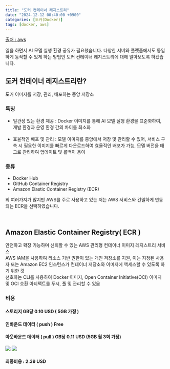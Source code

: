 ```yaml
---
title: "도커 컨테이너 레지스트리"
date: "2024-12-12 00:40:00 +0900"
categories: [도커(Docker)]
tags: [docker, aws]
---
```

[출처 : aws](https://docs.aws.amazon.com/ko_kr/AmazonECR/latest/userguide/what-is-ecr.html) 

일을 하면서 AI 모델 실행 환경 공유가 필요했습니다. 다양한 서버와 플랫폼에서도 동일하게 동작할 수 있게 하는 방법인 도커 컨테이너 레지스트리에 대해 알아보도록 하겠습니다.

## 도커 컨테이너 레지스트리란?

도커 이미지를 저장, 관리, 배포하는 중앙 저장소

### 특징
- 일관성 있는 환경 제공 : Docker 이미지를 통해 AI 모델 실행 환경을 표준화하여, 개발 환경과 운영 환경 간의 차이를 최소화
<br><br>
- 효율적인 배포 및 관리 : 모델 이미지를 중앙에서 저장 및 관리할 수 있어, 서비스 구축 시 필요한 이미지를 빠르게 다운로드하여 효율적인 배포가 가능, 모델 버전을 태그로 관리하여 업데이트 및 롤백이 용이


### 종류
- Docker Hub
- GitHub Container Registry
- Amazon Elastic Container Registry (ECR)

외 여러가지가 많지만 AWS를 주로 사용하고 있는 저는 AWS 서비스와 긴밀하게 연동되는 ECR을 선택하였습니다.

<br>

## Amazon Elastic Container Registry( ECR )
안전하고 확장 가능하며 신뢰할 수 있는 AWS 관리형 컨테이너 이미지 레지스트리 서비스 <br>
AWS IAM을 사용하여 리소스 기반 권한이 있는 개인 저장소를 지원, 이는 지정된 사용자 또는 Amazon EC2 인스턴스가 컨테이너 저장소와 이미지에 액세스할 수 있도록 하기 위한 것 <br>
선호하는 CLI를 사용하여 Docker 이미지, Open Container Initiative(OCI) 이미지 및 OCI 호환 아티팩트를 푸시, 풀 및 관리할 수 있음

### 비용

#### 스토리지 GB당 0.10 USD ( 5GB 가정 )
#### 인바운드 데이터 ( push ) Free
#### 아웃바운드 데이터 ( pull ) GB당 0.11 USD (5GB 월 3회 가정)
![](https://github.com/user-attachments/assets/c6dcc381-23e9-44e9-9ae8-0ed4bfe45b32)
![](https://github.com/user-attachments/assets/2c7e4693-0064-403b-9b02-7cc2d9f37ea7)

#### 최종비용 : 2.39 USD

